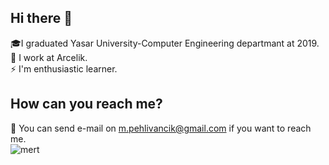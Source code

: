 ## Hi there 👋
🎓I graduated Yasar University-Computer Engineering departmant at 2019.<br>
🏢 I work at Arcelik.<br>
⚡ I'm enthusiastic learner.

## How can you reach me?
📧 You can send e-mail on m.pehlivancik@gmail.com if you want to reach me.<br>
![mert](icons/iconFacebook.png)
<!--
**MertPehlivancik/MertPehlivancik** is a ✨ _special_ ✨ repository because its `README.md` (this file) appears on your GitHub profile.

Here are some ideas to get you started:

- 🔭 I’m currently working on ...
- 🌱 I’m currently learning ...
- 👯 I’m looking to collaborate on ...
- 🤔 I’m looking for help with ...
- 💬 Ask me about ...
- 📫 How to reach me: ...
- 😄 Pronouns: ...
- ⚡ Fun fact: ...
-->
